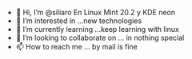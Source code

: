 - 👋 Hi, I’m @siliaro En Linux Mint 20.2 y KDE neon
- 👀 I’m interested in ...new technologies
- 🌱 I’m currently learning ...keep learning with linux
- 💞️ I’m looking to collaborate on ... in nothing special
- 📫 How to reach me ... by mail is fine

<!---
siliaro/siliaro is a ✨ special ✨ repository because its `README.md` (this file) appears on your GitHub profile.
You can click the Preview link to take a look at your changes.
--->
